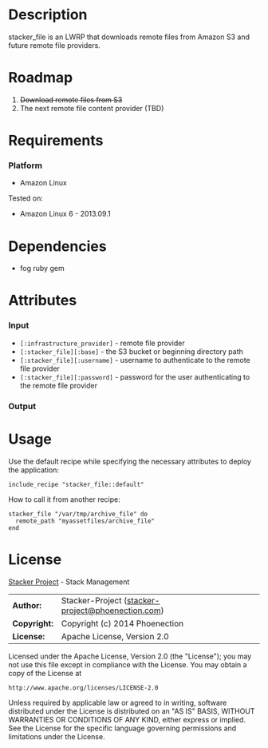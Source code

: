 # Description

stacker_file is an LWRP that downloads remote files from Amazon S3 and future remote file providers.

# Roadmap

1. <del>Download remote files from S3</del>
2. The next remote file content provider (TBD)

# Requirements

### Platform

* Amazon Linux

Tested on:

* Amazon Linux 6 - 2013.09.1

# Dependencies

* fog ruby gem

# Attributes

### Input

* `[:infrastructure_provider]` - remote file provider
* `[:stacker_file][:base]` - the S3 bucket or beginning directory path
* `[:stacker_file][:username]` - username to authenticate to the remote file provider
* `[:stacker_file][:password]` - password for the user authenticating to the remote file provider

### Output


# Usage

Use the default recipe while specifying the necessary attributes to deploy the application:

    include_recipe "stacker_file::default"

How to call it from another recipe:

    stacker_file "/var/tmp/archive_file" do
      remote_path "myassetfiles/archive_file"
    end

# License

[Stacker Project](http://stacker-project.github.io/) - Stack Management

|                      |                                                     |
|:---------------------|:----------------------------------------------------|
| **Author:**          | Stacker-Project (<stacker-project@phoenection.com>) |
| **Copyright:**       | Copyright (c) 2014 Phoenection                      |
| **License:**         | Apache License, Version 2.0                         |

Licensed under the Apache License, Version 2.0 (the "License");
you may not use this file except in compliance with the License.
You may obtain a copy of the License at

    http://www.apache.org/licenses/LICENSE-2.0

Unless required by applicable law or agreed to in writing, software
distributed under the License is distributed on an "AS IS" BASIS,
WITHOUT WARRANTIES OR CONDITIONS OF ANY KIND, either express or implied.
See the License for the specific language governing permissions and
limitations under the License.

